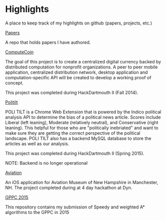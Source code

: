 # Highlights
A place to keep track of my highlights on github (papers, projects, etc.)

[Papers](https://github.com/maxrenke/papers)

A repo that holds papers I have authored.

[ComputeCoin](https://github.com/maxrenke/ComputeCoin)

The goal of this project is to create a centralized digital currency backed by distributed computation for nonprofit organizations. A peer to peer mobile application, centralized distribution network, desktop application and computation-specific API will be created to develop a working proof of concept.

This project was completed during HackDartmouth II (Fall 2014).

[Politilt](https://github.com/maxrenke/politilt)

POLI TILT is a Chrome Web Extension that is powered by the Indico political analysis API to determine the bias of a political news article. Scores include Liberal (left leaning), Moderate (relatively neutral), and Conservative (right leaning). This helpful for those who are "politically inebriated" and want to make sure they are getting the correct perspective of the political landscape. POLI TILT also has a backend MySQL database to store the articles as well as our analysis.

This project was completed during HackDartmouth II (Spring 2015).

NOTE: Backend is no longer operational

[Aviation](https://github.com/maxrenke/aviation)

An iOS application for Aviation Museum of New Hampshire in Manchester, NH. The project completed during at 4 day hackathon at Dyn.

[GPPC 2015](https://github.com/maxrenke/gppc-2015)

This repository contains my submission of Speedy and weighted A* algorithms to the GPPC in 2015

